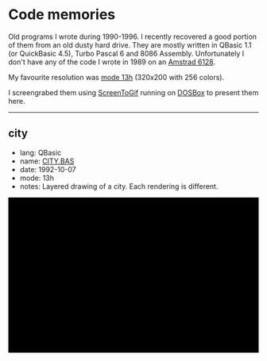 # Code memories
Old programs I wrote during 1990-1996. I recently recovered a good portion of them from an old dusty hard drive. They are mostly written in QBasic 1.1 (or QuickBasic 4.5), Turbo Pascal 6 and 8086 Assembly. Unfortunately I don't have any of the code I wrote in 1989 on an [Amstrad 6128](https://en.wikipedia.org/wiki/Amstrad_CPC#CPC6128).

My favourite resolution was [mode 13h](https://en.wikipedia.org/wiki/Mode_13h) (320x200 with 256 colors). 

I screengrabed them using [ScreenToGif](http://www.screentogif.com/) running on [DOSBox](https://www.dosbox.com/) to present them here.

---
## city
- lang: QBasic
- name: [CITY.BAS](CITY.BAS)
- date: 1992-10-07
- mode: 13h
- notes: Layered drawing of a city. Each rendering is different.

![city](assets/city.gif)
